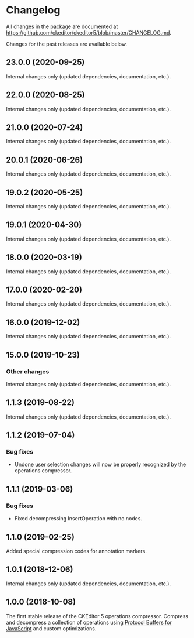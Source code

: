 Changelog
=========

All changes in the package are documented at https://github.com/ckeditor/ckeditor5/blob/master/CHANGELOG.md.

Changes for the past releases are available below.


## 23.0.0 (2020-09-25)

Internal changes only (updated dependencies, documentation, etc.).


## 22.0.0 (2020-08-25)

Internal changes only (updated dependencies, documentation, etc.).


## 21.0.0 (2020-07-24)

Internal changes only (updated dependencies, documentation, etc.).


## 20.0.1 (2020-06-26)

Internal changes only (updated dependencies, documentation, etc.).


## 19.0.2 (2020-05-25)

Internal changes only (updated dependencies, documentation, etc.).


## 19.0.1 (2020-04-30)

Internal changes only (updated dependencies, documentation, etc.).


## 18.0.0 (2020-03-19)

Internal changes only (updated dependencies, documentation, etc.).


## 17.0.0 (2020-02-20)

Internal changes only (updated dependencies, documentation, etc.).


## 16.0.0 (2019-12-02)

Internal changes only (updated dependencies, documentation, etc.).


## 15.0.0 (2019-10-23)

### Other changes

Internal changes only (updated dependencies, documentation, etc.).


## 1.1.3 (2019-08-22)

Internal changes only (updated dependencies, documentation, etc.).


## 1.1.2 (2019-07-04)

### Bug fixes

* Undone user selection changes will now be properly recognized by the operations compressor.


## 1.1.1 (2019-03-06)

### Bug fixes

* Fixed decompressing InsertOperation with no nodes.


## 1.1.0 (2019-02-25)

Added special compression codes for annotation markers.


## 1.0.1 (2018-12-06)

Internal changes only (updated dependencies, documentation, etc.).


## 1.0.0 (2018-10-08)

The first stable release of the CKEditor 5 operations compressor. Compress and decompress a collection of operations using [Protocol Buffers for JavaScript](https://github.com/dcodeIO/ProtoBuf.js/) and custom optimizations.
